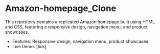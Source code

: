 # Amazon-homepage_Clone
This repository contains a replicated Amazon homepage built using HTML and CSS, featuring a responsive design, navigation menu, and product showcases.
- Features: Responsive design, navigation menu, product showcases.
- Live Demo: [link]
